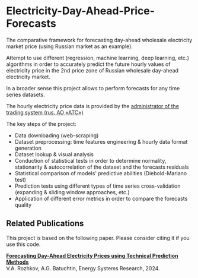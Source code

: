 # Electricity-Day-Ahead-Price-Forecasts

The comparative framework for forecasting day-ahead wholesale electricity market price (using Russian market as an example).

Attempt to use different (regression, machine learning, deep learning, etc.) algorithms in order to accurately predict the future hourly values of electricity price in the 2nd price zone of Russian wholesale day-ahead electricity market.

In a broader sense this project allows to perform forecasts for any time series datasets.

The hourly electricity price data is provided by the [administrator of the trading system (rus. АО «АТС»)](https://www.atsenergo.ru/results/rsv/index?zone=2)

The key steps of the project:
* Data downloading (web-scraping)
* Dataset preprocessing: time features engineering & hourly data format generation
* Dataset lookup & visual analysis
* Conduction of statistical tests in order to determine normality, stationarity & autocorrelation of the dataset and the forecasts residuals
* Statistical comparison of models' predictive abilities (Diebold-Mariano test)
* Prediction tests using different types of time series cross-validation (expanding & sliding window approaches, etc.)
* Application of different error metrics in order to compare the forecasts quality

## Related Publications

This project is based on the following paper. Please consider citing it if you use this code.

**[Forecasting Day-Ahead Electricity Prices using Technical Prediction Methods ](https://doi.org/10.25729/esr.2024.02.0004)**  
V.A. Rozhkov, A.G. Batuchtin, Energy Systems Research, 2024.

